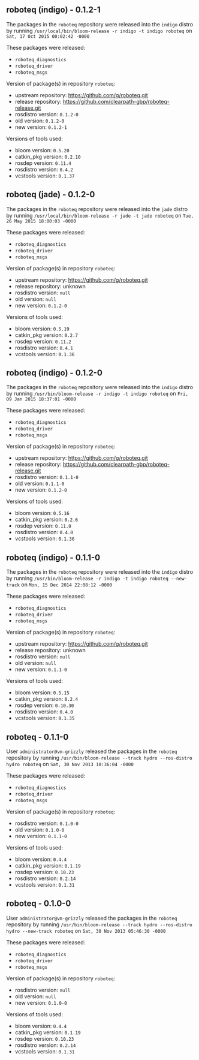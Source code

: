 ## roboteq (indigo) - 0.1.2-1

The packages in the `roboteq` repository were released into the `indigo` distro by running `/usr/local/bin/bloom-release -r indigo -t indigo roboteq` on `Sat, 17 Oct 2015 00:02:42 -0000`

These packages were released:
- `roboteq_diagnostics`
- `roboteq_driver`
- `roboteq_msgs`

Version of package(s) in repository `roboteq`:
- upstream repository: https://github.com/g/roboteq.git
- release repository: https://github.com/clearpath-gbp/roboteq-release.git
- rosdistro version: `0.1.2-0`
- old version: `0.1.2-0`
- new version: `0.1.2-1`

Versions of tools used:
- bloom version: `0.5.20`
- catkin_pkg version: `0.2.10`
- rosdep version: `0.11.4`
- rosdistro version: `0.4.2`
- vcstools version: `0.1.37`


## roboteq (jade) - 0.1.2-0

The packages in the `roboteq` repository were released into the `jade` distro by running `/usr/local/bin/bloom-release -r jade -t jade roboteq` on `Tue, 26 May 2015 18:00:03 -0000`

These packages were released:
- `roboteq_diagnostics`
- `roboteq_driver`
- `roboteq_msgs`

Version of package(s) in repository `roboteq`:
- upstream repository: https://github.com/g/roboteq.git
- release repository: unknown
- rosdistro version: `null`
- old version: `null`
- new version: `0.1.2-0`

Versions of tools used:
- bloom version: `0.5.19`
- catkin_pkg version: `0.2.7`
- rosdep version: `0.11.2`
- rosdistro version: `0.4.1`
- vcstools version: `0.1.36`


## roboteq (indigo) - 0.1.2-0

The packages in the `roboteq` repository were released into the `indigo` distro by running `/usr/bin/bloom-release -r indigo -t indigo roboteq` on `Fri, 09 Jan 2015 18:37:01 -0000`

These packages were released:
- `roboteq_diagnostics`
- `roboteq_driver`
- `roboteq_msgs`

Version of package(s) in repository `roboteq`:
- upstream repository: https://github.com/g/roboteq.git
- release repository: https://github.com/clearpath-gbp/roboteq-release.git
- rosdistro version: `0.1.1-0`
- old version: `0.1.1-0`
- new version: `0.1.2-0`

Versions of tools used:
- bloom version: `0.5.16`
- catkin_pkg version: `0.2.6`
- rosdep version: `0.11.0`
- rosdistro version: `0.4.0`
- vcstools version: `0.1.36`


## roboteq (indigo) - 0.1.1-0

The packages in the `roboteq` repository were released into the `indigo` distro by running `/usr/bin/bloom-release -r indigo -t indigo roboteq --new-track` on `Mon, 15 Dec 2014 22:08:12 -0000`

These packages were released:
- `roboteq_diagnostics`
- `roboteq_driver`
- `roboteq_msgs`

Version of package(s) in repository `roboteq`:
- upstream repository: https://github.com/g/roboteq.git
- release repository: unknown
- rosdistro version: `null`
- old version: `null`
- new version: `0.1.1-0`

Versions of tools used:
- bloom version: `0.5.15`
- catkin_pkg version: `0.2.4`
- rosdep version: `0.10.30`
- rosdistro version: `0.4.0`
- vcstools version: `0.1.35`


## roboteq - 0.1.1-0

User `administrator@vm-grizzly` released the packages in the `roboteq` repository by running `/usr/bin/bloom-release --track hydro --ros-distro hydro roboteq` on `Sat, 30 Nov 2013 10:36:04 -0000`

These packages were released:
- `roboteq_diagnostics`
- `roboteq_driver`
- `roboteq_msgs`

Version of package(s) in repository `roboteq`:
- rosdistro version: `0.1.0-0`
- old version: `0.1.0-0`
- new version: `0.1.1-0`

Versions of tools used:
- bloom version: `0.4.4`
- catkin_pkg version: `0.1.19`
- rosdep version: `0.10.23`
- rosdistro version: `0.2.14`
- vcstools version: `0.1.31`


## roboteq - 0.1.0-0

User `administrator@vm-grizzly` released the packages in the `roboteq` repository by running `/usr/bin/bloom-release --track hydro --ros-distro hydro --new-track roboteq` on `Sat, 30 Nov 2013 05:46:30 -0000`

These packages were released:
- `roboteq_diagnostics`
- `roboteq_driver`
- `roboteq_msgs`

Version of package(s) in repository `roboteq`:
- rosdistro version: `null`
- old version: `null`
- new version: `0.1.0-0`

Versions of tools used:
- bloom version: `0.4.4`
- catkin_pkg version: `0.1.19`
- rosdep version: `0.10.23`
- rosdistro version: `0.2.14`
- vcstools version: `0.1.31`


